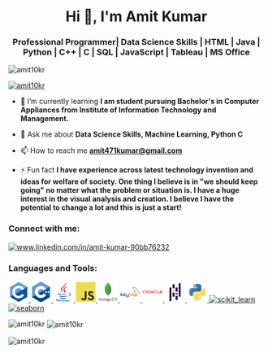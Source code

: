 <h1 align="center">Hi 👋, I'm Amit Kumar</h1>
<h3 align="center">Professional Programmer| Data Science Skills | HTML | Java | Python | C++ | C | SQL | JavaScript | Tableau | MS Office</h3>

<p align="left"> <img src="https://komarev.com/ghpvc/?username=amit10kr&label=Profile%20views&color=0e75b6&style=flat" alt="amit10kr" /> </p>

<p align="left"> <a href="https://github.com/ryo-ma/github-profile-trophy"><img src="https://github-profile-trophy.vercel.app/?username=amit10kr" alt="amit10kr" /></a> </p>

- 🌱 I’m currently learning **I am student pursuing Bachelor's in Computer Appliances from Institute of Information Technology and Management.**

- 💬 Ask me about **Data Science Skills, Machine Learning, Python C**

- 📫 How to reach me **amit471kumar@gmail.com**

- ⚡ Fun fact **I have experience across latest technology invention and ideas for welfare of society. One thing I believe is in "we should keep going" no matter what the problem or situation is. I have a huge interest in the visual analysis and creation. I believe I have the potential to change a lot and this is just a start!**

<h3 align="left">Connect with me:</h3>
<p align="left">
<a href="https://linkedin.com/in/www.linkedin.com/in/amit-kumar-90bb76232" target="blank"><img align="center" src="https://raw.githubusercontent.com/rahuldkjain/github-profile-readme-generator/master/src/images/icons/Social/linked-in-alt.svg" alt="www.linkedin.com/in/amit-kumar-90bb76232" height="30" width="40" /></a>
</p>

<h3 align="left">Languages and Tools:</h3>
<p align="left"> <a href="https://www.cprogramming.com/" target="_blank" rel="noreferrer"> <img src="https://raw.githubusercontent.com/devicons/devicon/master/icons/c/c-original.svg" alt="c" width="40" height="40"/> </a> <a href="https://www.w3schools.com/cpp/" target="_blank" rel="noreferrer"> <img src="https://raw.githubusercontent.com/devicons/devicon/master/icons/cplusplus/cplusplus-original.svg" alt="cplusplus" width="40" height="40"/> </a> <a href="https://www.java.com" target="_blank" rel="noreferrer"> <img src="https://raw.githubusercontent.com/devicons/devicon/master/icons/java/java-original.svg" alt="java" width="40" height="40"/> </a> <a href="https://developer.mozilla.org/en-US/docs/Web/JavaScript" target="_blank" rel="noreferrer"> <img src="https://raw.githubusercontent.com/devicons/devicon/master/icons/javascript/javascript-original.svg" alt="javascript" width="40" height="40"/> </a> <a href="https://www.mongodb.com/" target="_blank" rel="noreferrer"> <img src="https://raw.githubusercontent.com/devicons/devicon/master/icons/mongodb/mongodb-original-wordmark.svg" alt="mongodb" width="40" height="40"/> </a> <a href="https://www.mysql.com/" target="_blank" rel="noreferrer"> <img src="https://raw.githubusercontent.com/devicons/devicon/master/icons/mysql/mysql-original-wordmark.svg" alt="mysql" width="40" height="40"/> </a> <a href="https://www.oracle.com/" target="_blank" rel="noreferrer"> <img src="https://raw.githubusercontent.com/devicons/devicon/master/icons/oracle/oracle-original.svg" alt="oracle" width="40" height="40"/> </a> <a href="https://pandas.pydata.org/" target="_blank" rel="noreferrer"> <img src="https://raw.githubusercontent.com/devicons/devicon/2ae2a900d2f041da66e950e4d48052658d850630/icons/pandas/pandas-original.svg" alt="pandas" width="40" height="40"/> </a> <a href="https://www.python.org" target="_blank" rel="noreferrer"> <img src="https://raw.githubusercontent.com/devicons/devicon/master/icons/python/python-original.svg" alt="python" width="40" height="40"/> </a> <a href="https://scikit-learn.org/" target="_blank" rel="noreferrer"> <img src="https://upload.wikimedia.org/wikipedia/commons/0/05/Scikit_learn_logo_small.svg" alt="scikit_learn" width="40" height="40"/> </a> <a href="https://seaborn.pydata.org/" target="_blank" rel="noreferrer"> <img src="https://seaborn.pydata.org/_images/logo-mark-lightbg.svg" alt="seaborn" width="40" height="40"/> </a> </p>

<p><img align="left" src="https://github-readme-stats.vercel.app/api/top-langs?username=amit10kr&show_icons=true&locale=en&layout=compact" alt="amit10kr" /></p>

<p>&nbsp;<img align="center" src="https://github-readme-stats.vercel.app/api?username=amit10kr&show_icons=true&locale=en" alt="amit10kr" /></p>

<p><img align="center" src="https://github-readme-streak-stats.herokuapp.com/?user=amit10kr&" alt="amit10kr" /></p>
